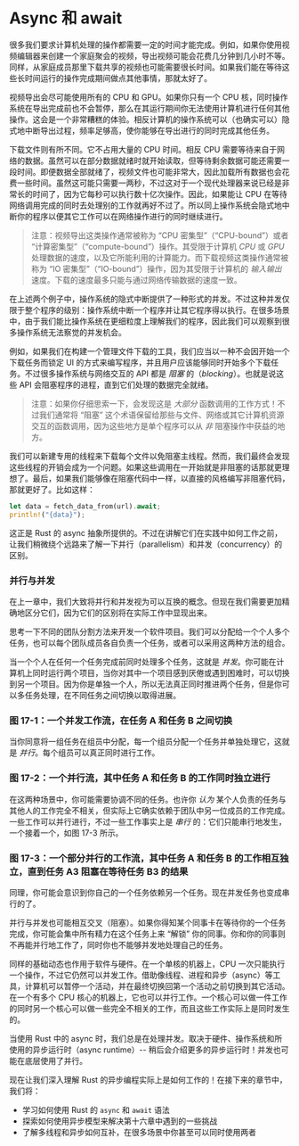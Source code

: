 # Async 和 await




很多我们要求计算机处理的操作都需要一定的时间才能完成。例如，如果你使用视频编辑器来创建一个家庭聚会的视频，导出视频可能会花费几分钟到几小时不等。同样，从家庭成员那里下载共享的视频也可能需要很长时间。如果我们能在等待这些长时间运行的操作完成期间做点其他事情，那就太好了。

视频导出会尽可能使用所有的 CPU 和 GPU。如果你只有一个 CPU 核，同时操作系统在导出完成前也不会暂停，那么在其运行期间你无法使用计算机进行任何其他操作。这会是一个非常糟糕的体验。相反计算机的操作系统可以（也确实可以）隐式地中断导出过程，频率足够高，使你能够在导出进行的同时完成其他任务。

下载文件则有所不同。它不占用大量的 CPU 时间。相反 CPU 需要等待来自于网络的数据。虽然可以在部分数据就绪时就开始读取，但等待剩余数据可能还需要一段时间。即便数据全部就绪了，视频文件也可能非常大，因此加载所有数据也会花费一些时间。虽然这可能只需要一两秒，不过这对于一个现代处理器来说已经是非常长的时间了，因为它每秒可以执行数十亿次操作。因此，如果能让 CPU 在等待网络调用完成的同时去处理别的工作就再好不过了。所以同上操作系统会隐式地中断你的程序以便其它工作可以在网络操作进行的同时继续进行。

> 注意：视频导出这类操作通常被称为 “CPU 密集型”（“CPU-bound”）或者 “计算密集型”（“compute-bound”）操作。其受限于计算机 *CPU* 或 *GPU* 处理数据的速度，以及它所能利用的计算能力。而下载视频这类操作通常被称为 “IO 密集型”（“IO-bound”）操作，因为其受限于计算机的 *输入输出* 速度。下载的速度最多只能与通过网络传输数据的速度一致。

在上述两个例子中，操作系统的隐式中断提供了一种形式的并发。不过这种并发仅限于整个程序的级别：操作系统中断一个程序并让其它程序得以执行。在很多场景中，由于我们能比操作系统在更细粒度上理解我们的程序，因此我们可以观察到很多操作系统无法察觉的并发机会。

例如，如果我们在构建一个管理文件下载的工具，我们应当以一种不会因开始一个下载任务而锁定 UI 的方式来编写程序，并且用户应该能够同时开始多个下载任务。不过很多操作系统与网络交互的 API 都是 *阻塞* 的（*blocking*）。也就是说这些 API 会阻塞程序的进程，直到它们处理的数据完全就绪。

> 注意：如果你仔细思索一下，会发现这是 *大部分* 函数调用的工作方式！不过我们通常将 “阻塞” 这个术语保留给那些与文件、网络或其它计算机资源交互的函数调用，因为这些地方是单个程序可以从 *非* 阻塞操作中获益的地方。

我们可以新建专用的线程来下载每个文件以免阻塞主线程。然而，我们最终会发现这些线程的开销会成为一个问题。如果这些调用在一开始就是非阻塞的话那就更理想了。最后，如果我们能够像在阻塞代码中一样，以直接的风格编写非阻塞代码，那就更好了。比如这样：

```rust
let data = fetch_data_from(url).await;
println!("{data}");
```

这正是 Rust 的 async 抽象所提供的。不过在讲解它们在实践中如何工作之前，让我们稍微绕个远路来了解一下并行（parallelism）和并发（concurrency）的区别。

### 并行与并发

在上一章中，我们大致将并行和并发视为可以互换的概念。但现在我们需要更加精确地区分它们，因为它们的区别将在实际工作中显现出来。

思考一下不同的团队分割方法来开发一个软件项目。我们可以分配给一个个人多个任务，也可以每个团队成员各自负责一个任务，或者可以采用这两种方法的组合。

当一个个人在任何一个任务完成前同时处理多个任务，这就是 *并发*。你可能在计算机上同时运行两个项目，当你对其中一个项目感到厌倦或遇到困难时，可以切换到另一个项目。因为你是单独一个人，所以无法真正同时推进两个任务，但是你可以多任务处理，在不同任务之间切换以取得进展。





### 图 17-1：一个并发工作流，在任务 A 和任务 B 之间切换



当你同意将一组任务在组员中分配，每一个组员分配一个任务并单独处理它，这就是 *并行*。每个组员可以真正同时进行工作。





### 图 17-2：一个并行流，其中任务 A 和任务 B 的工作同时独立进行



在这两种场景中，你可能需要协调不同的任务。也许你 *认为* 某个人负责的任务与其他人的工作完全不相关，但实际上它确实依赖于团队中另一位成员的工作完成。一些工作可以并行进行，不过一些工作事实上是 *串行* 的：它们只能串行地发生，一个接着一个，如图 17-3 所示。





### 图 17-3：一个部分并行的工作流，其中任务 A 和任务 B 的工作相互独立，直到任务 A3 阻塞在等待任务 B3 的结果



同理，你可能会意识到你自己的一个任务依赖另一个任务。现在并发任务也变成串行的了。

并行与并发也可能相互交叉（阻塞）。如果你得知某个同事卡在等待你的一个任务完成，你可能会集中所有精力在这个任务上来 “解锁” 你的同事。你和你的同事则不再能并行地工作了，同时你也不能够并发地处理自己的任务。

同样的基础动态也作用于软件与硬件。在一个单核的机器上，CPU 一次只能执行一个操作，不过它仍然可以并发工作。借助像线程、进程和异步（async）等工具，计算机可以暂停一个活动，并在最终切换回第一个活动之前切换到其它活动。在一个有多个 CPU 核心的机器上，它也可以并行工作。一个核心可以做一件工作的同时另一个核心可以做一些完全不相关的工作，而且这些工作实际上是同时发生的。

当使用 Rust 中的 async 时，我们总是在处理并发。取决于硬件、操作系统和所使用的异步运行时（async runtime）-- 稍后会介绍更多的异步运行时！并发也可能在底层使用了并行。

现在让我们深入理解 Rust 的异步编程实际上是如何工作的！在接下来的章节中，我们将：

- 学习如何使用 Rust 的 `async` 和 `await` 语法
- 探索如何使用异步模型来解决第十六章中遇到的一些挑战
- 了解多线程和异步如何互补，在很多场景中你甚至可以同时使用两者
